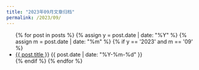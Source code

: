 ```yaml
---
title: "2023年09月文章归档"
permalink: /2023/09/
---
```


<ul>
{% for post in posts %}
  {% assign y = post.date | date: "%Y" %}
  {% assign m = post.date | date: "%m" %}
  {% if y == '2023' and m == '09' %}
  <li>
    <a href="{{ post.url }}">{{ post.title }}</a>
    <span>{{ post.date | date: "%Y-%m-%d" }}</span>
  </li>
  {% endif %}
{% endfor %}
</ul>
